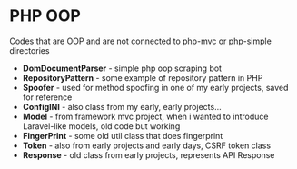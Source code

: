 # PHP OOP
Codes that are OOP and are not connected to php-mvc or php-simple directories

- **DomDocumentParser** - simple php oop scraping bot
- **RepositoryPattern** - some example of repository pattern in PHP
- **Spoofer** - used for method spoofing in one of my early projects, saved for reference
- **ConfigINI** - also class from my early, early projects...
- **Model** - from framework mvc project, when i wanted to introduce Laravel-like models, old code but working
- **FingerPrint** - some old util class that does fingerprint
- **Token** - also from early projects and early days, CSRF token class
- **Response** - old class from early projects, represents API Response